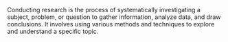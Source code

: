 Conducting research is the process of systematically investigating a subject, problem, or question to gather information, analyze data, and draw conclusions. It involves using various methods and techniques to explore and understand a specific topic.